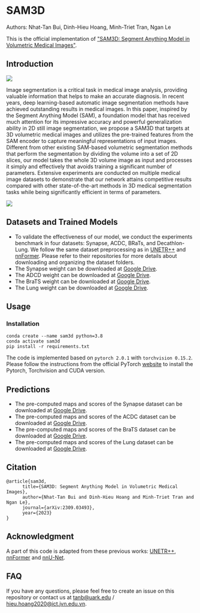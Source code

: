 # SAM3D
Authors: Nhat-Tan Bui, Dinh-Hieu Hoang, Minh-Triet Tran, Ngan Le

This is the official implementation of <a href="https://arxiv.org/pdf/2309.03493v1.pdf">"SAM3D: Segment Anything Model in Volumetric Medical Images"</a>.

## Introduction
<image src="images/architecture.png">

Image segmentation is a critical task in medical image analysis, providing valuable information that helps to make an accurate diagnosis. In recent years, deep learning-based automatic image segmentation methods have achieved outstanding results in medical images. In this paper, inspired by the Segment Anything Model (SAM), a foundation model that has received much attention for its impressive accuracy and powerful generalization ability in 2D still image segmentation, we propose a SAM3D that targets at 3D volumetric medical images and utilizes the pre-trained features from the SAM encoder to capture meaningful representations of input images. Different from other existing SAM-based volumetric segmentation methods that perform the segmentation by dividing the volume into a set of 2D slices, our model takes the whole 3D volume image as input and processes it simply and effectively that avoids training a significant number of parameters. Extensive experiments are conducted on multiple medical image datasets to demonstrate that our network attains competitive results compared with other state-of-the-art methods in 3D medical segmentation tasks while being significantly efficient in terms of parameters.

<image src="images/decoder.png">

## Datasets and Trained Models
<ul>
  <li>To validate the effectiveness of our model, we conduct the experiments benchmark in four datasets: Synapse, ACDC, BRaTs, and Decathlon-Lung. We follow the same dataset preprocessing as in <a href="https://github.com/Amshaker/unetr_plus_plus">UNETR++</a> and <a href="https://github.com/282857341/nnFormer">nnFormer</a>. Please refer to their repositories for more details about downloading and organizing the dataset folders.</li>
  <li>The Synapse weight can be downloaded at <a href="https://drive.google.com/file/d/1jxWSlK1Zy_gBY_XO3xh6ydaLthqDh5Tm/view?usp=sharing">Google Drive</a>.</li>
  <li>The ADCD weight can be downloaded at <a href="https://drive.google.com/file/d/1a4fWzwEC9jKBKcZ_kj9wsrtoL8Ha1qpx/view?usp=drive_link">Google Drive</a>.</li>
  <li>The BraTS weight can be downloaded at <a href="https://drive.google.com/file/d/1jxWSlK1Zy_gBY_XO3xh6ydaLthqDh5Tm/view?usp=drive_link">Google Drive</a>.</li>
  <li>The Lung weight can be downloaded at <a href="https://drive.google.com/file/d/1jraG6uXrXEUyj-tFOMiEIGoDxDJeTQ_X/view?usp=sharing">Google Drive</a>.</li>
</ul>

## Usage

### Installation

```
conda create --name sam3d python=3.8
conda activate sam3d
pip install -r requirements.txt
```

The code is implemented based on ```pytorch 2.0.1``` with ```torchvision 0.15.2```. Please follow the instructions from the official PyTorch <a href="https://pytorch.org/get-started/locally/">website</a> to install the Pytorch, Torchvision and CUDA version.

## Predictions
<ul>
  <li>The pre-computed maps and scores of the Synapse dataset can be downloaded at <a href="https://drive.google.com/file/d/1Eb2o2b4TGNUyFpvdCQo3RRcxd2vB5J3x/view?usp=sharing">Google Drive</a>.</li>
  <li>The pre-computed maps and scores of the ACDC dataset can be downloaded at <a href="https://drive.google.com/file/d/19vVWDRnhSGFxFVcIzgF0LyJOyVGOs1UU/view?usp=sharing">Google Drive</a>.</li>
  <li>The pre-computed maps and scores of the BraTS dataset can be downloaded at <a href="https://drive.google.com/file/d/1tTbhgaBOcQ8Ww_rSCFvOyReDCaUcjue1/view?usp=sharing">Google Drive</a>.</li>
  <li>The pre-computed maps and scores of the Lung dataset can be downloaded at <a href="https://drive.google.com/file/d/1LqM0ZVwk6RLzqEodVACzTBZUAtNPdFT5/view?usp=sharing">Google Drive</a>.</li>
</ul>

## Citation
```
@article{sam3d,
      title={SAM3D: Segment Anything Model in Volumetric Medical Images}, 
      author={Nhat-Tan Bui and Dinh-Hieu Hoang and Minh-Triet Tran and Ngan Le},
      journal={arXiv:2309.03493},
      year={2023}
}
```

## Acknowledgment
A part of this code is adapted from these previous works: [UNETR++](https://github.com/Amshaker/unetr_plus_plus), [nnFormer](https://github.com/282857341/nnFormer) and [nnU-Net](https://github.com/MIC-DKFZ/nnUNet).

## FAQ
If you have any questions, please feel free to create an issue on this repository or contact us at <tanb@uark.edu> / <hieu.hoang2020@ict.jvn.edu.vn>.
